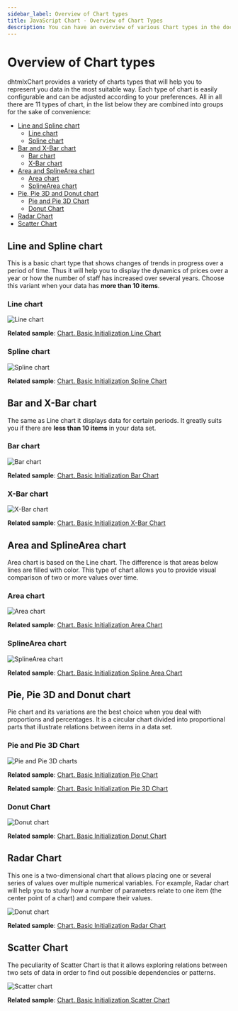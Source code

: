 ```yaml
---
sidebar_label: Overview of Chart types 
title: JavaScript Chart - Overview of Chart Types 
description: You can have an overview of various Chart types in the documentation of the DHTMLX JavaScript UI library. Browse developer guides and API reference, try out code examples and live demos, and download a free 30-day evaluation version of DHTMLX Suite 7.
---
```


# Overview of Chart types

dhtmlxChart provides a variety of charts types that will help you to represent you data in the most suitable way. Each type of chart is easily configurable and can be adjusted according to your preferences.
All in all there are 11 types of chart, in the list below they are combined into groups for the sake of convenience:

- [Line and Spline chart](#line-and-spline-chart)
  - [Line chart](#line-chart)
  - [Spline chart](#spline-chart)
- [Bar and X-Bar chart](#bar-and-x-bar-chart)
  - [Bar chart](#bar-chart)
  - [X-Bar chart](#x-bar-chart)
- [Area and SplineArea chart](#area-and-splinearea-chart)
  - [Area chart](#area-chart)
  - [SplineArea chart](#splinearea-chart)
- [Pie, Pie 3D and Donut chart](#pie-pie-3d-and-donut-chart)
  - [Pie and Pie 3D Chart](#pie-and-pie-3d-chart)
  - [Donut Chart](#donut-chart)
- [Radar Chart](#radar-chart)
- [Scatter Chart](#scatter-chart)

## Line and Spline chart

This is a basic chart type that shows changes of trends in progress over a period of time. Thus it will help you to display the dynamics of prices over a year or
how the number of staff has increased over several years. Choose this variant when your data has **more than 10 items**. 

### Line chart

![Line chart](../assets/chart/line_overview.png)

**Related sample**: [Chart. Basic Initialization Line Chart](https://snippet.dhtmlx.com/t881qcim)

### Spline chart

![Spline chart](../assets/chart/spline_overview.png)

**Related sample**: [Chart. Basic Initialization Spline Chart](https://snippet.dhtmlx.com/2wvmdm0y)

## Bar and X-Bar chart

The same as Line chart it displays data for certain periods. It greatly suits you if there are **less than 10 items** in your data set.

### Bar chart

![Bar chart](../assets/chart/bar_overview.png)

**Related sample**: [Chart. Basic Initialization Bar Chart](https://snippet.dhtmlx.com/id9nbujd)

### X-Bar chart

![X-Bar chart](../assets/chart/xbar_overview.png)

**Related sample**: [Chart. Basic Initialization X-Bar Chart](https://snippet.dhtmlx.com/qz80yw84)

## Area and SplineArea chart

Area chart is based on the Line chart. The difference is that areas below lines are filled with color. This type of chart allows you to provide visual comparison of two or more values over time.

### Area chart

![Area chart](../assets/chart/area_overview.png)

**Related sample**: [Chart. Basic Initialization Area Chart](https://snippet.dhtmlx.com/nv6t6lvm)

### SplineArea chart

![SplineArea chart](../assets/chart/splinearea_overview.png)

**Related sample**: [Chart. Basic Initialization Spline Area Chart](https://snippet.dhtmlx.com/bo82km4n)

## Pie, Pie 3D and Donut chart

Pie chart and its variations are the best choice when you deal with proportions and percentages. It is a circular chart divided into proportional parts that illustrate relations between items in a data set.

### Pie and Pie 3D Chart

![Pie and Pie 3D charts](../assets/chart/pie_overview.png)

**Related sample**: [Chart. Basic Initialization Pie Chart](https://snippet.dhtmlx.com/jfbet749)

**Related sample**: [Chart. Basic Initialization Pie 3D Chart](https://snippet.dhtmlx.com/xfce9pys)

### Donut Chart

![Donut chart](../assets/chart/donut_overview.png)

**Related sample**: [Chart. Basic Initialization Donut Chart](https://snippet.dhtmlx.com/lobb80ig)

## Radar Chart

This one is a two-dimensional chart that allows placing one or several series of values over multiple numerical variables. For example, Radar chart will help you to study how a number of parameters 
relate to one item (the center point of a chart) and compare their values.

![Donut chart](../assets/chart/radar_overview.png)

**Related sample**: [Chart. Basic Initialization Radar Chart](https://snippet.dhtmlx.com/6otf4h0t)

## Scatter Chart

The peculiarity of Scatter Chart is that it allows exploring relations between two sets of data in order to find out possible dependencies or patterns.

![Scatter chart](../assets/chart/scatter_overview.png)

**Related sample**: [Chart. Basic Initialization Scatter Chart](https://snippet.dhtmlx.com/pkczfmpu)
